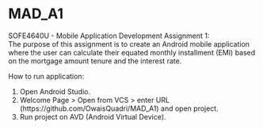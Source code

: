 # MAD_A1

SOFE4640U - Mobile Application Development Assignment 1:  
The purpose of this assignment is to create an Android mobile application where the user can calculate their equated monthly installment (EMI) based on the mortgage amount tenure and the interest rate.

How to run application:

<ol>
  <li>Open Android Studio.</li>
  <li>Welcome Page > Open from VCS > enter URL (https://github.com/OwaisQuadri/MAD_A1) and open project.</li>
  <li>Run project on AVD (Android Virtual Device).</li>
</ol>
